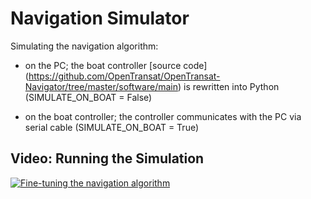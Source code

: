 
# Navigation Simulator
Simulating the navigation algorithm:

* on the PC; the boat controller [source code] (https://github.com/OpenTransat/OpenTransat-Navigator/tree/master/software/main) is rewritten into Python (SIMULATE_ON_BOAT = False)

* on the boat controller; the controller communicates with the PC via serial cable (SIMULATE_ON_BOAT = True)

## Video: Running the Simulation

[![Fine-tuning the navigation algorithm](http://img.youtube.com/vi/KpHwfYXEIQ0/0.jpg)](https://www.youtube.com/watch?v=KpHwfYXEIQ0)
